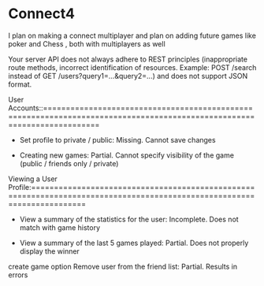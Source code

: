 # Connect4

I plan on making a connect multiplayer and plan on adding future games like poker and Chess
, both with multiplayers as well


Your server API does not always adhere to REST principles (inappropriate route methods, incorrect identification of resources. Example: POST /search instead of GET /users?query1=...&query2=...) and does not support JSON format.


User Accounts::========================================================================================================================

- Set profile to private / public: Missing. Cannot save changes

- Creating new games: Partial. Cannot specify visibility of the game (public / friends only / private)

Viewing a User Profile:========================================================================================================================

- View a summary of the statistics for the user: Incomplete. Does not match with game history

- View a summary of the last 5 games played: Partial. Does not properly display the winner


create game option
Remove user from the friend list: Partial. Results in errors
